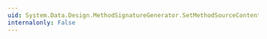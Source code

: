 ```yaml
---
uid: System.Data.Design.MethodSignatureGenerator.SetMethodSourceContent(System.String)
internalonly: False
---
```

